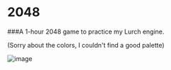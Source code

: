 # 2048
###A 1-hour 2048 game to practice my Lurch engine. 

(Sorry about the colors, I couldn't find a good palette)

![image](https://github.com/user-attachments/assets/f634f541-cebd-4edd-baa9-99734cf3674a)

